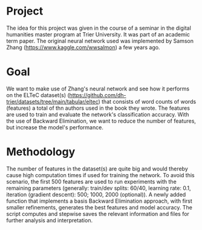 # Project

The idea for this project was given in the course of a seminar in the digital humanities master program at Trier University. It was part of an academic term paper.
The original neural network used was implemented by Samson Zhang (https://www.kaggle.com/wwsalmon) a few years ago.

# Goal
We want to make use of Zhang's neural network and see how it performs on the ELTeC dataset(s) (https://github.com/dh-trier/datasets/tree/main/tabular/eltec) that consists of word counts of words (features) a total of thn authors used in the book they wrote. The features are used to train and evaluate the network's classification accuracy. With the use of Backward Elimination, we want to reduce the number of features, but increase the model's performance.


# Methodology
The number of features in the dataset(s) are quite big and would thereby cause high computation times if used for training the network. To avoid this scenario, the first 500 features are used to run experiments with the remaining parameters (generally: train/dev splits: 60/40, learning rate: 0.1, iteration (gradient descent): 500; 1000, 2000 (optional)). A newly added function that implements a basis Backward Elimination approach, with first smaller refinements, generates the best features and model accuracy. The script computes and stepwise saves the relevant information and files for further analysis and interpretation.
